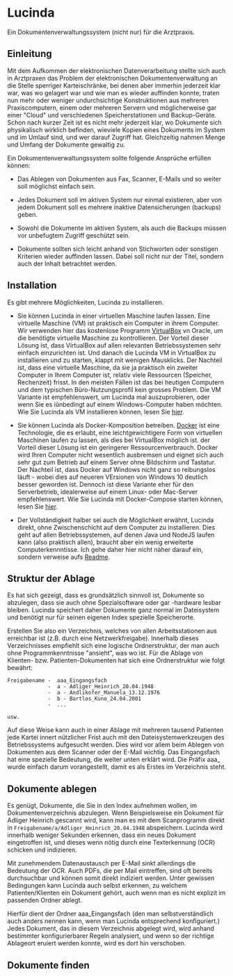 # Lucinda

Ein Dokumentenverwaltungssystem (nicht nur) für die Arztpraxis.

## Einleitung

Mit dem Aufkommen der elektronischen Datenverarbeitung stellte sich auch in Arztpraxen das Problem der elektronischen Dokumentenverwaltung an die Stelle sperriger Karteischränke, bei denen aber immerhin jederzeit klar war, was wo gelagert war und wie man es wieder auffinden konnte, traten nun mehr oder weniger undurchsichtige Konstruktionen aus mehreren Praxiscomputern, einem oder mehreren Servern und möglicherweise gar einer "Cloud" und verschiedenen Speicherstationen und Backup-Geräte. Schon nach kurzer Zeit ist es nicht mehr jederzeit klar, wo Dokumente sich physikalisch wirklich befinden, wieviele Kopien eines Dokuments im System und im Umlauf sind, und wer darauf Zugriff hat. Gleichzeitig nahmen Menge und Umfang der Dokumente gewaltig zu. 

Ein Dokumentenverwaltungssystem sollte folgende Ansprüche erfüllen können:

* Das Ablegen von Dokumenten aus Fax, Scanner, E-Mails und so weiter soll möglichst einfach sein.

* Jedes Dokument soll im aktiven System nur einmal existieren, aber von jedem Dokument soll es mehrere inaktive Datensicherungen (backups) geben.

* Sowohl die Dokumente im aktiven System, als auch die Backups müssen vor unbefugtem Zugriff geschützt sein.

* Dokumente sollten sich leicht anhand von Stichworten oder sonstigen Kriterien wieder auffinden lassen. Dabei soll nicht nur der Titel, sondern auch der Inhalt betrachtet werden.

## Installation

Es gibt mehrere Möglichkeiten, Lucinda zu installieren.  

* Sie können Lucinda in einer virtuellen Maschine laufen lassen. Eine virtuelle Maschine (VM) ist praktisch ein Computer in ihrem Computer. Wir verwenden hier das kostenlose Programm [VirtualBox](https://www.virtualbox.org) vn Oracle, um die benötigte virtuelle Maschine zu kontrollieren. Der Vorteil dieser Lösung ist, dass VirtualBox auf allen relevanten Betriebssystemen sehr einfach einzurichten ist. Und danach die Lucinda VM in VirtualBox zu installieren und zu starten, klappt mit wenigen Mausklicks. Der Nachteil ist, dass eine virtuelle Maschine, da sie ja praktisch ein zweiter Computer in Ihrem Computer ist, relativ viele Ressourcen (Speicher, Rechenzeit) frisst. In den meisten Fällen ist das bei heutigen Computern und dem typischen Büro-Nutzungsprofil kein grosses Problem. Die VM Variante ist empfehlenswert, um Lucinda mal auszuprobieren, oder wenn Sie es iûnbedingt auf einem Windows-Computer haben möchten. Wie Sie Lucinda als VM installieren können, lesen Sie [hier](installvbox.md).

* Sie können Lucinda als Docker-Komposition betreiben. [Docker](https://www.docker.com) ist eine Technologie, die es erlaubt, eine leichtgewichtigere Form von virtuellen Maschinen laufen zu lassen, als dies bei VirtualBox möglich ist. der Vorteil dieser Lösung ist ein geringerer Ressourcenverbrauch. Docker wird Ihren Computer nicht wesentlich ausbremsen und eignet sich auch sehr gut zum Betrieb auf einem Server ohne Bildschirm und Tastatur. Der Nachteil ist, dass Docker auf Windows nicht ganz so reibungslos läuft - wobei dies auf neueren VErsionen von Windows 10 deutlich besser geworden ist. Dennoch ist diese Variante eher für den Serverbetrieb, idealerweise auf einem Linux- oder Mac-Server empfehlenswert. Wie Sie Lucinda mit Docker-Compose starten können, lesen Sie [hier](installdocker.md).

* Der Vollständigkeit halber sei auch die Möglichkeit erwähnt, Lucinda direkt, ohne Zwischenschicht auf dem Computer zu installieren. Dies geht auf allen Betriebssystemen, auf denen Java und NodeJS laufen kann (also praktisch allen), braucht aber ein wenig erweiterte Computerkennntisse. Ich gehe daher hier nicht näher darauf ein, sondern verweise aufs [Readme](https://github.com/rgwch/Lucinda/blob/master/readme.md).


## Struktur der Ablage

Es hat sich gezeigt, dass es grundsätzlich sinnvoll ist, Dokumente so abzulegen, dass sie auch ohne Spezialsoftware oder gar -hardware lesbar bleiben. Lucinda speichert daher Dokumente ganz normal im Dateisystem und benötigt nur für seinen eigenen Index spezielle Speicherorte.

Erstellen Sie also ein Verzeichnis, welches von allen Arbeitsstationen aus erreichbar ist (z.B. durch eine Netzwerkfreigabe). Innerhalb dieses Verzeichnisses empfiehlt sich eine logische Ordnerstruktur, der man auch ohne Programmkenntnisse "ansieht", was wo ist. Für die Ablage von Klienten- bzw. Patienten-Dokumenten hat sich eine Ordnerstruktur wie folgt bewährt:

````
Freigabename -  aaa_Eingangsfach 
             -  a - Adliger_Heinrich_20.04.1948
             -  a - Andlikofer_Manuela_13.12.1976
             -  b - Bartlos_Kuno_24.04.2001
             -  ...
               
usw.

````

Auf diese Weise kann auch in einer Ablage mit mehreren tausend Patienten jede Kartei innert nützlicher Frist auch mit den Dateisystemwerkzeugen des Betriebssystems aufgesucht werden. Dies wird vor allem beim Ablegen von Dokumenten aus dem Scanner oder der E-Mail wichtig. Das Eingangsfach hat eine spezielle Bedeutung, die weiter unten erklärt wird. Die Präfix aaa_ wurde einfach darum vorangestellt, damit es als Erstes im Verzeichnis steht.

## Dokumente ablegen

Es genügt, Dokumente, die Sie in den Index aufnehmen wollen, im Dokumentenverzeichnis abzulegen. Wenn Beispielsweise ein Dokument für Adliger Heinrich gescannt wird, kann man es mit dem Scanprogramm direkt in `Freigabename/a/Adliger_Heinrich_20.04.1948` abspeichern. Lucinda wird innerhalb weniger Sekunden erkennen, dass ein neues Dokument eingetroffen ist, und dieses wenn nötig durch eine Texterkennung (OCR) schicken und indizieren.

Mit zunehmendem Datenaustausch per E-Mail sinkt allerdings die Bedeutung der OCR. Auch PDFs, die per Mail eintreffen, sind oft bereits durchsuchbar und können somit direkt indiziert werden. Unter gewissen Bedingungen kann Lucinda auch selbst erkennen, zu welchem Patienten/Klienten ein Dokument gehört, auch wenn man es nicht explizit im passenden Ordner ablegt.

Hierfür dient der Ordner aaa_Eingangsfach (den man selbstverständlich auch anders nennen kann, wenn man Lucinda entsprechend konfiguriert.) Jedes Dokument, das in diesem Verzeichnis abgelegt wird, wird anhand bestimmter konfigurierbarer Regeln analysiert, und wenn so der richtige Ablageort eruiert werden konnte, wird es dort hin verschoben.

## Dokumente finden

